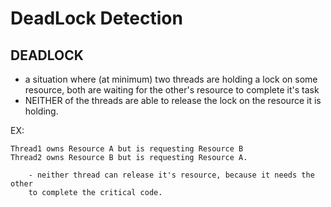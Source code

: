# DeadLock Detection

## DEADLOCK
- a situation where (at minimum) two threads are holding a lock on some resource, 
both are waiting for the other's resource to complete it's task
- NEITHER of the threads are able to release the lock on the resource it is holding.

EX:
    
    Thread1 owns Resource A but is requesting Resource B
    Thread2 owns Resource B but is requesting Resource A. 
    
        - neither thread can release it's resource, because it needs the other
        to complete the critical code.